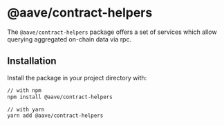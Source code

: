 # @aave/contract-helpers

The `@aave/contract-helpers` package offers a set of services which allow
querying aggregated on-chain data via rpc.

## Installation

Install the package in your project directory with:

```sh
// with npm
npm install @aave/contract-helpers

// with yarn
yarn add @aave/contract-helpers
```
